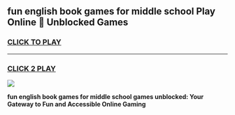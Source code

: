 
## fun english book games for middle school Play Online 👋 Unblocked Games
<h3>
<a href="https://news.freeplayer.one?title=fun_english_book_games_for_middle_school&ref=17GH">CLICK TO PLAY</a></h3>
<hr>

<h3>
<a href="https://news.freeplayer.one?title=fun_english_book_games_for_middle_school&ref=17GH">CLICK 2 PLAY</a>
  
</h3>

<a href="https://news.freeplayer.one?title=fun_english_book_games_for_middle_school&ref=17GH/"><img src="https://clearcache.store/games.png"></a>


**fun english book games for middle school games unblocked: Your Gateway to Fun and Accessible Online Gaming**
